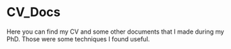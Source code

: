 # CV_Docs
Here you can find my CV and some other documents that I made during my PhD. Those were some techniques I found useful.
